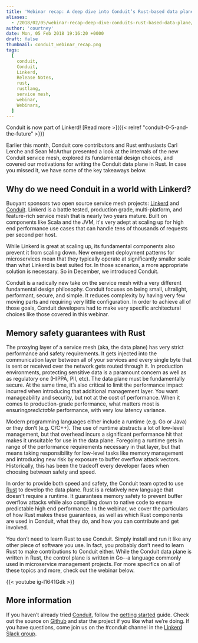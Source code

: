 ```yaml
---
title: 'Webinar recap: A deep dive into Conduit’s Rust-based data plane'
aliases:
  - /2018/02/05/webinar-recap-deep-dive-conduits-rust-based-data-plane/
author: 'courtney'
date: Mon, 05 Feb 2018 19:16:20 +0000
draft: false
thumbnail: conduit_webinar_recap.png
tags:
  [
    conduit,
    Conduit,
    Linkerd,
    Release Notes,
    rust,
    rustlang,
    service mesh,
    webinar,
    Webinars,
  ]
---
```


Conduit is now part of Linkerd! [Read more >]({{< relref
"conduit-0-5-and-the-future" >}})

Earlier this month, Conduit core contributors and Rust enthusiasts Carl Lerche and Sean McArthur presented a look at the internals of the new Conduit service mesh, explored its fundamental design choices, and covered our motivations for writing the Conduit data plane in Rust. In case you missed it, we have some of the key takeaways below.

## Why do we need Conduit in a world with Linkerd?

Buoyant sponsors two open source service mesh projects: [Linkerd](https://linkerd.io) and [Conduit](https://conduit.io). Linkerd is a battle tested, production grade, multi-platform, and feature-rich service mesh that is nearly two years mature. Built on components like Scala and the JVM, it's very adept at scaling up for high end performance use cases that can handle tens of thousands of requests per second per host.

While Linkerd is great at scaling up, its fundamental components also prevent it from scaling down. New emergent deployment patterns for microservices mean that they typically operate at significantly smaller scale than what Linkerd is best suited for. In those scenarios, a more appropriate solution is necessary. So in December, we introduced Conduit.

Conduit is a radically new take on the service mesh with a very different fundamental design philosophy. Conduit focuses on being small, ultralight, performant, secure, and simple. It reduces complexity by having very few moving parts and requiring very little configuration. In order to achieve all of those goals, Conduit developers had to make very specific architectural choices like those covered in this webinar.

## Memory safety guarantees with Rust

The proxying layer of a service mesh (aka, the data plane) has very strict performance and safety requirements. It gets injected into the communication layer between all of your services and every single byte that is sent or received over the network gets routed through it. In production environments, protecting sensitive data is a paramount concern as well as as regulatory one (HIPPA, PII, etc). The data plane must be fundamentally secure. At the same time, it’s also critical to limit the performance impact incurred when introducing that additional management layer. You want manageability and security, but not at the cost of performance. When it comes to production-grade performance, what matters most is ensuring*predictable* performance, with very low latency variance.

Modern programming languages either include a runtime (e.g. Go or Java) or they don’t (e.g. C/C++). The use of runtime abstracts a lot of low-level management, but that overhead incurs a significant performance hit that makes it unsuitable for use in the data plane. Foregoing a runtime gets in range of the performance requirements necessary in that layer, but that means taking responsibility for low-level tasks like memory management and introducing new risk by exposure to buffer overflow attack vectors. Historically, this has been the tradeoff every developer faces when choosing between safety and speed.

In order to provide both speed and safety, the Conduit team opted to use [Rust](https://www.rust-lang.org/) to develop the data plane. Rust is a relatively new language that doesn't require a runtime. It guarantees memory safety to prevent buffer overflow attacks while also compiling down to native code to ensure predictable high end performance. In the webinar, we cover the particulars of how Rust makes these guarantees, as well as which Rust components are used in Conduit, what they do, and how you can contribute and get involved.

You don’t need to learn Rust to use Conduit. Simply install and run it like any other piece of software you use. In fact, you probably don’t need to learn Rust to make contributions to Conduit either. While the Conduit data plane is written in Rust, the control plane is written in Go--a language commonly used in microservice management projects. For more specifics on all of these topics and more, check out the webinar below.

{{< youtube ig-I1641Gdk >}}

## More information

If you haven’t already tried [Conduit](http://conduit.io), follow the [getting started](https://conduit.io/getting-started/) guide. Check out the source on [Github](https://github.com/runconduit/conduit) and star the project if you like what we’re doing. If you have questions, come join us on the #conduit channel in the [Linkerd Slack group](http://linkerd.slack.com).
